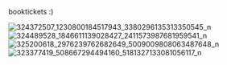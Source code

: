 booktickets :)

![324372507_1230800184517943_3380296135313350545_n](https://user-images.githubusercontent.com/116844249/215176437-fd0c32f8-5233-4c69-b028-544f47d14592.png)
![324489528_1846611139028427_2411573987681959541_n](https://user-images.githubusercontent.com/116844249/215176444-911b2f77-36ee-44a0-b760-c908f694ac2b.png)
![325200618_2976239762682649_5009009808063487648_n](https://user-images.githubusercontent.com/116844249/215176448-5a30e557-0ea0-4bfc-a534-54b842c22702.png)
![323377419_508667294494160_5181327133081056117_n](https://user-images.githubusercontent.com/116844249/215176451-6222aa51-8daf-4aec-9466-9ec4e710886a.png)
